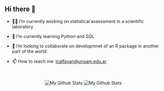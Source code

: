## Hi there 👋

- 👩‍🔬 I’m currently working on statistical assessment in a scientific laboratory 
- 🌱 I’m currently learning Python and SQL
- 🤝 I’m looking to collaborate on developmnet of an R package in another part of the world 

- 📫 How to reach me: lcalfayan@unsam.edu.ar

<br>
<p align="center">
<img align="center" src="https://github-readme-stats.vercel.app/api/top-langs/?username=lcalfayan&layout=compact&theme=radical" alt="My Github Stats">
<img align="center" src="https://github-readme-stats.vercel.app/api?username=lcalfayan&&show_icons=true&theme=radical&count_private=true&include_all_commits=true" alt="My Github Stats">
</p>
